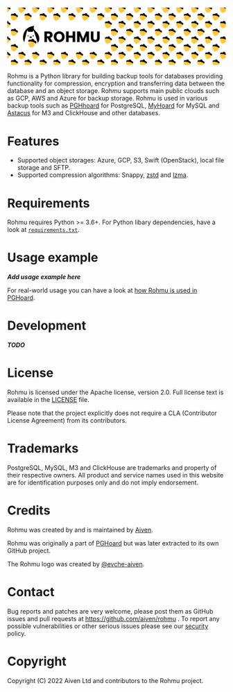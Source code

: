 ![image](logo.png)


Rohmu is a Python library for building backup tools for databases providing
functionality for compression, encryption and transferring data between the
database and an object storage. Rohmu supports main public clouds such as GCP,
AWS and Azure for backup storage.  Rohmu is used in various backup tools such
as [PGHhoard](https://github.com/aiven/pghoard) for PostgreSQL,
[MyHoard](https://github.com/aiven/myhoard) for MySQL and
[Astacus](https://github.com/aiven/astacus) for M3 and ClickHouse and other
databases.


Features
============

* Supported object storages: Azure, GCP, S3, Swift (OpenStack), local file storage and SFTP. 
* Supported compression algorithms: Snappy, [zstd](https://github.com/facebook/zstd) and [lzma](https://docs.python.org/3/library/lzma.html).

Requirements
============

Rohmu requires Python >= 3.6+. For Python libary dependencies, have a look at [`requirements.txt`](https://github.com/aiven/rohmu/blob/main/requirements.txt).

Usage example
=============

***Add usage example here***

For real-world usage you can have a look at [how Rohmu is used in PGHoard](https://github.com/aiven/pghoard/blob/main/pghoard/basebackup.py).

Development
============

***TODO***

License
============
Rohmu is licensed under the Apache license, version 2.0. Full license text is
available in the [LICENSE](LICENSE) file.

Please note that the project explicitly does not require a CLA (Contributor
License Agreement) from its contributors.

Trademarks
============

PostgreSQL, MySQL, M3 and ClickHouse are trademarks and property of their respective owners. All product and service names used in this website are for identification purposes only and do not imply endorsement.

Credits
============

Rohmu was created by and is maintained by [Aiven](https://aiven.io).

Rohmu was originally a part of [PGHoard](https://github.com/aiven/pghoard) but was later extracted to its own GitHub project.

The Rohmu logo was created by [@evche-aiven](https://github.com/evche-aiven).

Contact
============
Bug reports and patches are very welcome, please post them as GitHub issues and
pull requests at https://github.com/aiven/rohmu .  To report any possible
vulnerabilities or other serious issues please see our [security](SECURITY.md)
policy.

Copyright
============

Copyright (C) 2022 Aiven Ltd and contributors to the Rohmu project.
